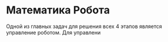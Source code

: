 <h1>Математика Робота</h1>
Одной из главных задач для решения всех 4 этапов является управление роботом. Для управлени 
